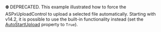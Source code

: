 ⛔ DEPRECATED. This example illustrated how to force the ASPxUploadControl to upload a selected file automatically. Starting with v14.2, it is possible to use the built-in functionality instead (set the <a href="https://documentation.devexpress.com/#AspNet/DevExpressWebASPxUploadControl_AutoStartUploadtopic">AutoStartUpload</a> property to `True`).

